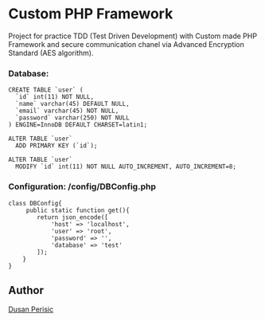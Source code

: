 # Custom PHP Framework

Project for practice TDD (Test Driven Development) with Custom made PHP Framework and secure communication chanel via Advanced Encryption Standard (AES algorithm).

### Database:
```
CREATE TABLE `user` ( 
  `id` int(11) NOT NULL, 
  `name` varchar(45) DEFAULT NULL, 
  `email` varchar(45) NOT NULL, 
  `password` varchar(250) NOT NULL 
) ENGINE=InnoDB DEFAULT CHARSET=latin1; 

ALTER TABLE `user` 
  ADD PRIMARY KEY (`id`);
  
ALTER TABLE `user` 
  MODIFY `id` int(11) NOT NULL AUTO_INCREMENT, AUTO_INCREMENT=8;
```
### Configuration: /config/DBConfig.php
```
class DBConfig{ 
     public static function get(){ 
        return json_encode([
            'host' => 'localhost',
            'user' => 'root',
            'password' => '',
            'database' => 'test'
        ]);
    }
}
```


## Author

[Dusan Perisic](http://dusanperisic.com)